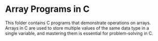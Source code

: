 # Array Programs in C

This folder contains C programs that demonstrate operations on arrays. Arrays in C are used to store multiple values of the same data type in a single variable, and mastering them is essential for problem-solving in C.
